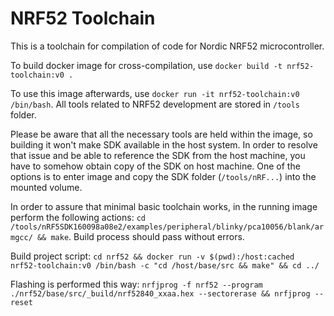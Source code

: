 # NRF52 Toolchain

This is a toolchain for compilation of code for Nordic NRF52 microcontroller.

To build docker image for cross-compilation, use `docker build -t nrf52-toolchain:v0 .`

To use this image afterwards, use `docker run -it nrf52-toolchain:v0 /bin/bash`. All tools related to NRF52 development are stored in `/tools` folder. 

Please be aware that all the necessary tools are held within the image, so building it won't make SDK available in the host system. In order 
to resolve that issue and be able to reference the SDK from the host machine, you have to somehow obtain copy of the SDK on  host machine.
One of the options is to enter image and copy the SDK folder (`/tools/nRF...`) into the mounted volume.

In order to assure that minimal basic toolchain works, in the running image perform the following actions:
`cd /tools/nRF5SDK160098a08e2/examples/peripheral/blinky/pca10056/blank/armgcc/ && make`. Build process should pass without errors.

Build project script: `cd nrf52 && docker run -v $(pwd):/host:cached  nrf52-toolchain:v0 /bin/bash -c "cd /host/base/src && make" && cd ../`

Flashing is performed this way: `nrfjprog -f nrf52 --program ./nrf52/base/src/_build/nrf52840_xxaa.hex --sectorerase && nrfjprog --reset`

